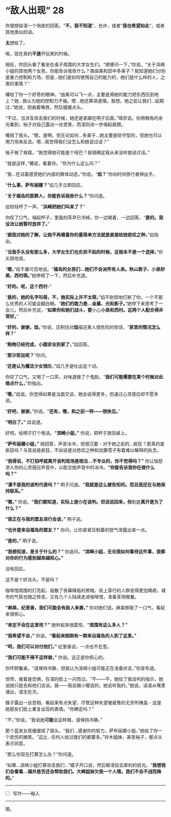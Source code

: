 # “敌人出现” 28

你很想给凛一个俏皮的回答。“**不，我不知道**”，也许，或者“**我也希望如此**”，或者其他类似的话。

**太**想给了。

唉，现在真的**不是**开玩笑的时候。

相反，你回头看了看坐在桌子周围的大学女生们。“顺便问一下，”你说。“关于浜崎小姐的其他两个女孩，你能告诉我些什么？南由美和田中多美子？我知道她们分别是重力控制和力场，但是...她们是如何使用自己的能力的，她们是什么样的人，之类的事情？”

椿给了你一个好奇的眼神。“由美可以飞一点，主要是用她的能力把东西压到地上？她...我认为她的控制力不强。嗯...她还算讲道理。我想。她之前让我们...延期过，”她说，扭曲着嘴唇，然后缓缓点头。

“不过，当涉及攻击我们的时候，她还是紧跟在明子后面，”晴奈说。你用眼角的余光看到，裕子对自己露出一丝苦笑，而凛则进一步缩起肩膀。

椿摇了摇头。“嗯，是啊。但无论如何...多美子...她主要是防守型的，但她也可以用力场来反击。嗯...我觉得我们没怎么和她说过话？”

裕子耸了耸肩。“我觉得她可能是个哑巴？我很确定我从来没听她说过话。”

“就是这样，”椿说，看着你。“你为什么这么问？”

“我...在试着感受她们内部的群体动态，”你说。“**焰？**”你向时间旅行者伸出手。

“**什么事，萨布丽娜？**”焰几乎立即回应。

“**关于福岛的那群人，你能告诉我些什么？**”你问道。

焰轻轻哼了一声。“**浜崎把她们叫来了？**”

你叹了口气，端起杯子，里面的茶早已冷掉。你一边喝着，一边回答。“**是的。我设法让她暂时放弃了。**”

“**据我对她的了解，让她不再缠着你的最简单方法就是直接给她悲叹之种，**”焰指出。

“**当我手头没有那么多，大学女生们也负担不起的时候，这根本不是一个选择，**”你尖锐地说。

“**嗯，**”焰不置可否地说。“**福岛的女孩们...她们不会派所有人来。秋山敦子、小泉砂美、西村萌。**”她停顿了一下，然后补充道。

“**好的。呃，这个西村-**”

“**是的，她的名字叫萌，不，她实际上并不太萌，**”焰不耐烦地打断了你。一个不那么优秀的人可能会翻白眼。“**她们的能力是...金属、光和影子。**”她停下来思考了一会儿，然后补充说，“**如果你和她们战斗，要**小心**小泉和西村。这两个人配合得非常好。**”

“**好的，谢谢，焰，**”你说，压制住对**焰**描述某人很危险的惊讶。“**家里的情况怎么样？**”

“**购物已经完成，小圆安全到家了，**”焰回答。

“**那沙耶加呢？**”你问。

“**还是认为魔法少女很**酷，”焰几乎是吐出这个词。

你叹了口气，又喝了一口茶，对味道做了个鬼脸。“**我们可能需要在某个时候对此做点什么，**”你指出。

“**嗯，**”焰说。你觉得如果是当面交谈，她会说得更多，但通过心灵感应却不愿多说。

“**好吧，谢谢，**”你说。“**还有，嗯，和之前一样——很快见。**”

**“明白了。”** 焰说道。

好吧。给明子打个电话。**“滨崎小姐，”** 你说，把杯子放回桌上。

**“萨布丽娜小姐，”** 她回答，声音冰冷，但很沉着 - 对于她之前的...疯狂？那真的是疯狂吗？与其说是疯狂，不如说是对悲叹之种和加藤雪子有着难以解释的执念。

**“我得说，不打招呼就离开谈判现场是相当...不专业的，你不觉得吗？”** 你让恼怒渗入你的心灵感应声音中，以配合她声音中的冰冷。**“你能告诉我你在做什么吗？”**

**“凛不是我的谈判代表吗？”** 明子问道。**“我就是这么被告知的。而且我还在与她保持联系。”**

**“嗯，”** 你说。**“我们都知道，实际上是**你**在谈判。但话说回来，你**到底**离开是为了什么？”**

**“我正在与我的盟友进行会谈，”** 明子说。

**“也许是来自福岛的盟友？”** 你问，让你紧紧压制着的怒气泄露出来一点。

**“是的，”** 明子说。

**“我想知道，是关于什么的？”** 你追问。**“滨崎小姐，无论我如何看待这件事，我都对你的行为感到越来越担心。”**

没有回应。

这不是个好兆头，不是吗？

咖啡馆周围的灯亮起，驱散了夜幕降临的黑暗，街上穿行的人群变得更加稀疏，城市的气氛也随之转变。又有几个人陆续走进咖啡馆，准备享用晚餐。

**“麻美，纪里香，我们可能会有敌人来袭，”** 你对她们说。麻美倒吸了一口气，看起来很担心。

**“肯定不会在这里吧？”** 她听起来很震惊。**“周围有这么多人？”**

**“我希望不会，”** 你说。**“看起来刚刚有一群来自福岛的人到了这里。”**

**“呵，我们可以对付他们，”** 纪里香说，一点也不在意。

**“我们可能不得不这样做，”** 你说。这正是你担心的。

你环顾餐桌。“请保持冷静，但我认为滨崎小姐可能正在准备伏击，”你宣布道。

惊愕，接着是恐惧，在凛的脸上一闪而过。“不——不，她给了我谈判的指示，她说她只是去和他们谈谈。我——我会跟小樱说的，她会听我的，”她说，话语从嘴里涌出，语无伦次。

蝶子露出一丝苦相，看起来有点失望，尽管这种失望被疲惫的无奈所掩盖 - 这是她朋友们脸上重复出现的表情。“你确定吗？”

“不，”你说。“我说她**可能**会这样做。请保持冷静。”

那个蓝发女孩缓缓摇了摇头。“我们...感谢你的努力，萨布丽娜小姐，”她给了你一个悲伤的微笑。“这比...任何人给过我们的都要多。”铃木姐妹，甚至裕子，都点头表示同意。

“那么你现在打算怎么办？”你问道。

“如果...滨崎小姐打算攻击我们...”蝶子开口说，然后朝凛投去犀利的目光。“**我想我们会看看...福井是否还会帮助我们。大崎姐妹欠我一个人情。我们不会不战而降的。**”

---

- [ ] 写作——输入

---

嗯。
